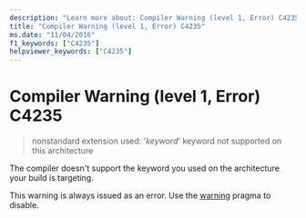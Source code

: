 ```yaml
---
description: "Learn more about: Compiler Warning (level 1, Error) C4235"
title: "Compiler Warning (level 1, Error) C4235"
ms.date: "11/04/2016"
f1_keywords: ["C4235"]
helpviewer_keywords: ["C4235"]
---
```

# Compiler Warning (level 1, Error) C4235

> nonstandard extension used: '*keyword*' keyword not supported on this architecture

The compiler doesn't support the keyword you used on the architecture your build is targeting.

This warning is always issued as an error. Use the [warning](../../preprocessor/warning.md) pragma to disable.
